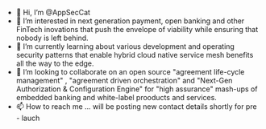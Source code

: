 - 👋 Hi, I’m @AppSecCat
- 👀 I’m interested in next generation payment, open banking and other FinTech inovations that push the envelope of viability while ensuring that nobody is left behind.  
- 🌱 I’m currently learning about various development and operating security patterns that enable hybrid cloud native service mesh benefits all the way to the edge.   
- 💞️ I’m looking to collaborate on an open source "agreement life-cycle management" , "agreement driven orchestration" and "Next-Gen Authorization & Configuration Engine" for "high assurance" mash-ups of embedded banking and white-label prooducts and services.
- 📫 How to reach me ... will be posting new contact details shortly for pre - lauch  

<!---
AppSecCat/AppSecCat is a ✨ special ✨ repository because its `README.md` (this file) appears on your GitHub profile.
You can click the Preview link to take a look at your changes.
--->
